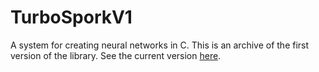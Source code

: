 # TurboSporkV1

A system for creating neural networks in C.
This is an archive of the first version of the library.
See the current version [here](https://github.com/Magicalbat/TurboSpork).
